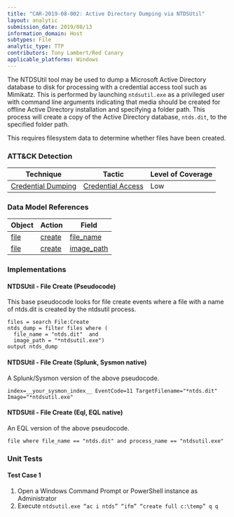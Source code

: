 ```yaml
---
title: "CAR-2019-08-002: Active Directory Dumping via NTDSUtil"
layout: analytic
submission_date: 2019/08/13
information_domain: Host
subtypes: File
analytic_type: TTP
contributors: Tony Lambert/Red Canary
applicable_platforms: Windows
---
```


The NTDSUtil tool may be used to dump a Microsoft Active Directory database to disk for processing with a credential access tool such as Mimikatz. This is performed by launching `ntdsutil.exe` as a privileged user with command line arguments indicating that media should be created for offline Active Directory installation and specifying a folder path. This process will create a copy of the Active Directory database, `ntds.dit`, to the specified folder path.

This requires filesystem data to determine whether files have been created.


### ATT&CK Detection

|Technique|Tactic|Level of Coverage|
|---|---|---|
|[Credential Dumping](https://attack.mitre.org/techniques/T1003/)|[Credential Access](https://attack.mitre.org/tactics/TA0006/)|Low|

### Data Model References

|Object|Action|Field|
|---|---|---|
|[file](/data_model/file) | [create](/data_model/file#create) | [file_name](/data_model/file#file_name) |
|[file](/data_model/file) | [create](/data_model/file#create) | [image_path](/data_model/file#image_path) |


### Implementations

#### NTDSUtil - File Create (Pseudocode)


This base pseudocode looks for file create events where a file with a name of ntds.dit is created by the ntdsutil process.


```
files = search File:Create
ntds_dump = filter files where (
  file_name = "ntds.dit"  and
  image_path = "*ntdsutil.exe")
output ntds_dump
```


#### NTDSUtil - File Create (Splunk, Sysmon native)


A Splunk/Sysmon version of the above pseudocode.


```
index=__your_sysmon_index__ EventCode=11 TargetFilename="*ntds.dit" Image="*ntdsutil.exe"
```


#### NTDSUtil - File Create (Eql, EQL native)


An EQL version of the above pseudocode.


```
file where file_name == "ntds.dit" and process_name == "ntdsutil.exe"
```



### Unit Tests

#### Test Case 1

1. Open a Windows Command Prompt or PowerShell instance as Administrator
2. Execute `ntdsutil.exe “ac i ntds” “ifm” “create full c:\temp” q q`


